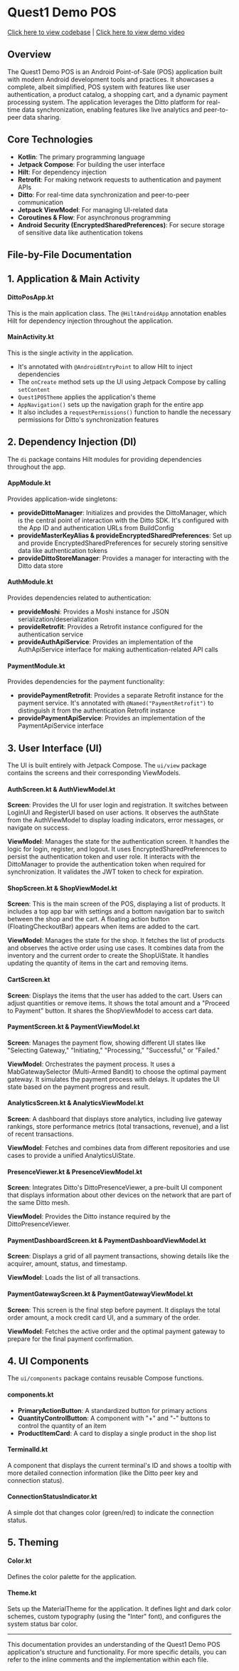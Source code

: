# Quest1 Demo POS

[Click here to view codebase](https://github.com/Quest1Codes/ditto-poc) | [Click here to view demo video](https://www.youtube.com/watch?v=reocbJzh4jM)

## Overview

The Quest1 Demo POS is an Android Point-of-Sale (POS) application built with modern Android development tools and practices. It showcases a complete, albeit simplified, POS system with features like user authentication, a product catalog, a shopping cart, and a dynamic payment processing system. The application leverages the Ditto platform for real-time data synchronization, enabling features like live analytics and peer-to-peer data sharing.

## Core Technologies

- **Kotlin**: The primary programming language
- **Jetpack Compose**: For building the user interface
- **Hilt**: For dependency injection
- **Retrofit**: For making network requests to authentication and payment APIs
- **Ditto**: For real-time data synchronization and peer-to-peer communication
- **Jetpack ViewModel**: For managing UI-related data
- **Coroutines & Flow**: For asynchronous programming
- **Android Security (EncryptedSharedPreferences)**: For secure storage of sensitive data like authentication tokens

## File-by-File Documentation

## 1. Application & Main Activity

#### DittoPosApp.kt
This is the main application class. The `@HiltAndroidApp` annotation enables Hilt for dependency injection throughout the application.

#### MainActivity.kt
This is the single activity in the application.

- It's annotated with `@AndroidEntryPoint` to allow Hilt to inject dependencies
- The `onCreate` method sets up the UI using Jetpack Compose by calling `setContent`
- `Quest1P0STheme` applies the application's theme
- `AppNavigation()` sets up the navigation graph for the entire app
- It also includes a `requestPermissions()` function to handle the necessary permissions for Ditto's synchronization features

## 2. Dependency Injection (DI)

The `di` package contains Hilt modules for providing dependencies throughout the app.

#### AppModule.kt
Provides application-wide singletons:

- **provideDittoManager**: Initializes and provides the DittoManager, which is the central point of interaction with the Ditto SDK. It's configured with the App ID and authentication URLs from BuildConfig
- **provideMasterKeyAlias & provideEncryptedSharedPreferences**: Set up and provide EncryptedSharedPreferences for securely storing sensitive data like authentication tokens
- **provideDittoStoreManager**: Provides a manager for interacting with the Ditto data store

#### AuthModule.kt
Provides dependencies related to authentication:

- **provideMoshi**: Provides a Moshi instance for JSON serialization/deserialization
- **provideRetrofit**: Provides a Retrofit instance configured for the authentication service
- **provideAuthApiService**: Provides an implementation of the AuthApiService interface for making authentication-related API calls

#### PaymentModule.kt
Provides dependencies for the payment functionality:

- **providePaymentRetrofit**: Provides a separate Retrofit instance for the payment service. It's annotated with `@Named("PaymentRetrofit")` to distinguish it from the authentication Retrofit instance
- **providePaymentApiService**: Provides an implementation of the PaymentApiService interface

## 3. User Interface (UI)

The UI is built entirely with Jetpack Compose. The `ui/view` package contains the screens and their corresponding ViewModels.

#### AuthScreen.kt & AuthViewModel.kt

**Screen**: Provides the UI for user login and registration. It switches between LoginUI and RegisterUI based on user actions. It observes the authState from the AuthViewModel to display loading indicators, error messages, or navigate on success.

**ViewModel**: Manages the state for the authentication screen. It handles the logic for login, register, and logout. It uses EncryptedSharedPreferences to persist the authentication token and user role. It interacts with the DittoManager to provide the authentication token when required for synchronization. It validates the JWT token to check for expiration.

#### ShopScreen.kt & ShopViewModel.kt

**Screen**: This is the main screen of the POS, displaying a list of products. It includes a top app bar with settings and a bottom navigation bar to switch between the shop and the cart. A floating action button (FloatingCheckoutBar) appears when items are added to the cart.

**ViewModel**: Manages the state for the shop. It fetches the list of products and observes the active order using use cases. It combines data from the inventory and the current order to create the ShopUiState. It handles updating the quantity of items in the cart and removing items.

#### CartScreen.kt

**Screen**: Displays the items that the user has added to the cart. Users can adjust quantities or remove items. It shows the total amount and a "Proceed to Payment" button. It shares the ShopViewModel to access cart data.

#### PaymentScreen.kt & PaymentViewModel.kt

**Screen**: Manages the payment flow, showing different UI states like "Selecting Gateway," "Initiating," "Processing," "Successful," or "Failed."

**ViewModel**: Orchestrates the payment process. It uses a MabGatewaySelector (Multi-Armed Bandit) to choose the optimal payment gateway. It simulates the payment process with delays. It updates the UI state based on the payment progress and result.

#### AnalyticsScreen.kt & AnalyticsViewModel.kt

**Screen**: A dashboard that displays store analytics, including live gateway rankings, store performance metrics (total transactions, revenue), and a list of recent transactions.

**ViewModel**: Fetches and combines data from different repositories and use cases to provide a unified AnalyticsUiState.

#### PresenceViewer.kt & PresenceViewModel.kt

**Screen**: Integrates Ditto's DittoPresenceViewer, a pre-built UI component that displays information about other devices on the network that are part of the same Ditto mesh.

**ViewModel**: Provides the Ditto instance required by the DittoPresenceViewer.

#### PaymentDashboardScreen.kt & PaymentDashboardViewModel.kt

**Screen**: Displays a grid of all payment transactions, showing details like the acquirer, amount, status, and timestamp.

**ViewModel**: Loads the list of all transactions.

#### PaymentGatewayScreen.kt & PaymentGatewayViewModel.kt

**Screen**: This screen is the final step before payment. It displays the total order amount, a mock credit card UI, and a summary of the order.

**ViewModel**: Fetches the active order and the optimal payment gateway to prepare for the final payment confirmation.

## 4. UI Components

The `ui/components` package contains reusable Compose functions.

#### components.kt

- **PrimaryActionButton**: A standardized button for primary actions
- **QuantityControlButton**: A component with "+" and "-" buttons to control the quantity of an item
- **ProductItemCard**: A card to display a single product in the shop list

#### TerminalId.kt
A component that displays the current terminal's ID and shows a tooltip with more detailed connection information (like the Ditto peer key and connection status).

#### ConnectionStatusIndicator.kt
A simple dot that changes color (green/red) to indicate the connection status.

## 5. Theming

#### Color.kt
Defines the color palette for the application.

#### Theme.kt
Sets up the MaterialTheme for the application. It defines light and dark color schemes, custom typography (using the "Inter" font), and configures the system status bar color.

---

This documentation provides an understanding of the Quest1 Demo POS application's structure and functionality. For more specific details, you can refer to the inline comments and the implementation within each file.
